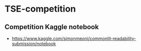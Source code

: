 # TSE-competition
## Competition Kaggle notebook
* https://www.kaggle.com/simonmeoni/commonlit-readability-submission/notebook
